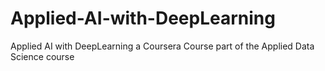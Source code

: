 # Applied-AI-with-DeepLearning
Applied AI with DeepLearning a Coursera Course part of the Applied Data Science course
